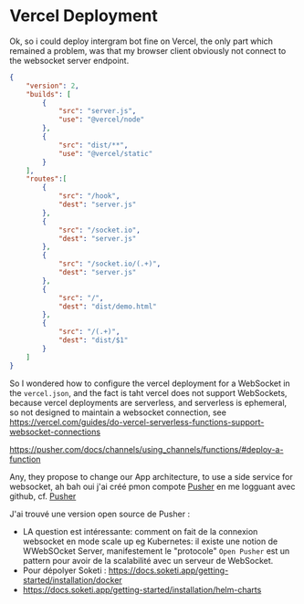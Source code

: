 # Vercel Deployment


Ok, so i could deploy intergram bot fine on Vercel, the only part which remained a problem, was that my browser client obviously not connect to the websocket server endpoint.

```JSon
{
    "version": 2,
    "builds": [
        {
            "src": "server.js",
            "use": "@vercel/node"
        },
        {
            "src": "dist/**",
            "use": "@vercel/static"
        }
    ],
    "routes":[
        {
            "src": "/hook",
            "dest": "server.js"
        },
        {
            "src": "/socket.io",
            "dest": "server.js"
        },
        {
            "src": "/socket.io/(.+)",
            "dest": "server.js"
        },
        {
            "src": "/",
            "dest": "dist/demo.html"
        },
        {
            "src": "/(.+)",
            "dest": "dist/$1"
        }
    ]
}
```

So I wondered how to configure the vercel deployment for a WebSocket in the `vercel.json`, and the fact is taht vercel does not support WebSockets, because vercel deployments are serverless, and serverless is ephemeral, so not designed to maintain a websocket connection, see https://vercel.com/guides/do-vercel-serverless-functions-support-websocket-connections


https://pusher.com/docs/channels/using_channels/functions/#deploy-a-function


Any, they propose to change our App architecture, to use a side service for websocket, ah bah oui j'ai créé pmon compote [Pusher](https://dashboard.pusher.com) en me logguant avec github, cf. [Pusher](https://dashboard.pusher.com/apps/1676363/getting_started)



J'ai trouvé une version open source de Pusher : 
* LA question est intéressante: comment on fait de la connexion websocket en mode scale up eg Kubernetes: il existe une notion de WWebSOcket Server, manifestement le "protocole" `Open Pusher` est un pattern pour avoir de la scalabilité avec un serveur de WebSocket.
* Pour dépolyer Soketi : https://docs.soketi.app/getting-started/installation/docker
* https://docs.soketi.app/getting-started/installation/helm-charts